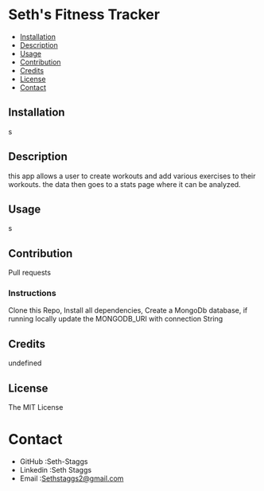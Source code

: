 # Seth's Fitness Tracker
* [Installation](#installation)
* [Description](#description)
* [Usage](#usage)
* [Contribution](#contribution)
* [Credits](#credits)
* [License](#license)
* [Contact](#contact)
## Installation
s
## Description
this app allows a user to create workouts and add various exercises to their workouts. the data then goes to a stats page where it can be analyzed.
## Usage
s
## Contribution
Pull requests
### Instructions
 Clone this Repo, Install all dependencies, Create a MongoDb database, if running locally update the MONGODB_URI with connection String
## Credits
undefined
## License
The MIT License
    
# Contact
* GitHub :Seth-Staggs
* Linkedin :Seth Staggs
* Email :Sethstaggs2@gmail.com
